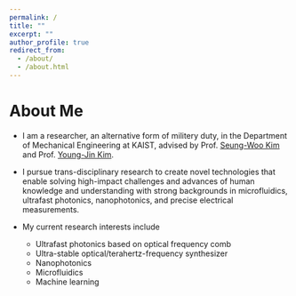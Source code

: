 ```yaml
---
permalink: /
title: ""
excerpt: ""
author_profile: true
redirect_from: 
  - /about/
  - /about.html
---
```


# About Me
* I am a researcher, an alternative form of militery duty, in the Department of Mechanical Engineering at KAIST, advised by Prof. [Seung-Woo Kim](https://scholar.google.co.jp/citations?user=wHt0GtQAAAAJ&hl=en&oi=ao) and Prof. [Young-Jin Kim](https://scholar.google.co.jp/citations?user=DqkYhz4AAAAJ&hl=en&oi=ao).  <br>
* I pursue trans-disciplinary research to create novel technologies that enable solving high-impact challenges and advances of human knowledge and understanding with strong backgrounds in microfluidics, ultrafast photonics, nanophotonics, and precise electrical measurements.<br>

* My current research interests include
  * Ultrafast photonics based on optical frequency comb
  * Ultra-stable optical/terahertz-frequency synthesizer
  * Nanophotonics
  * Microfluidics
  * Machine learning



